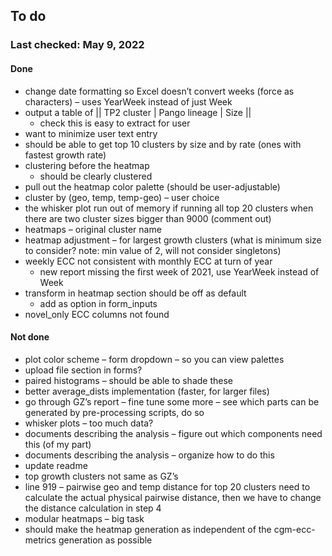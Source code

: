 
## To do

### Last checked: May 9, 2022

#### Done

* change date formatting so Excel doesn’t convert weeks (force as characters) – uses YearWeek instead of just Week
* output a table of || TP2 cluster | Pango lineage | Size ||
    * check this is easy to extract for user
* want to minimize user text entry
* should be able to get top 10 clusters by size and by rate (ones with fastest growth rate)
* clustering before the heatmap 
    * should be clearly clustered
* pull out the heatmap color palette (should be user-adjustable)
* cluster by (geo, temp, temp-geo) – user choice
* the whisker plot run out of memory if running all top 20 clusters when there are two cluster sizes bigger than 9000 (comment out)
* heatmaps – original cluster name 
* heatmap adjustment – for largest growth clusters (what is minimum size to consider? note: min value of 2, will not consider singletons)
* weekly ECC not consistent with monthly ECC at turn of year
    * new report missing the first week of 2021, use YearWeek instead of Week
* transform in heatmap section should be off as default
    * add as option in form_inputs
* novel_only ECC columns not found

#### Not done

* plot color scheme – form dropdown – so you can view palettes
* upload file section in forms?
* paired histograms – should be able to shade these
* better average_dists implementation (faster, for larger files)
* go through GZ’s report – fine tune some more – see which parts can be generated by pre-processing scripts, do so
* whisker plots – too much data?
* documents describing the analysis – figure out which components need this (of my part)
* documents describing the analysis – organize how to do this
* update readme
* top growth clusters not same as GZ’s
* line 919 – pairwise geo and temp distance for top 20 clusters need to calculate the actual physical pairwise distance, then we have to change the distance calculation in step 4
* modular heatmaps – big task
* should make the heatmap generation as independent of the cgm-ecc-metrics generation as possible

